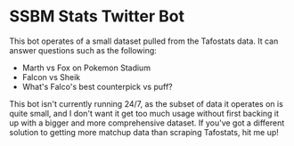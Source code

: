 # SSBM Stats Twitter Bot

This bot operates of a small dataset pulled from the Tafostats data. It can answer questions such as the following:

- Marth vs Fox on Pokemon Stadium
- Falcon vs Sheik
- What's Falco's best counterpick vs puff?

This bot isn't currently running 24/7, as the subset of data it operates on is quite small, and I don't want it get too much usage without first backing it up with a bigger and more comprehensive dataset. If you've got a different solution to getting more matchup data than scraping Tafostats, hit me up!